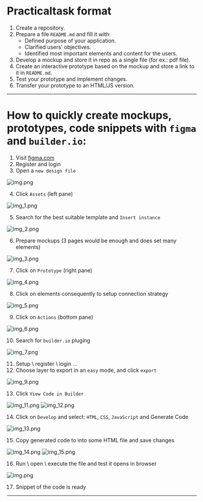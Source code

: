 # Practicaltask format

1. Create a repository.
2. Prepare a file `README.md` and fill it with:
   - Defined purpose of your application.
   - Clarified users' objectives.
   - Identified most important elements and content for the users.
3. Develop a mockup and store it in repo as a single file (for ex.: pdf file).
4. Create an interactive prototype based on the mockup and store a link to it in `README.md`.
5. Test your prototype and implement changes.
6. Transfer your prototype to an HTML/JS version.


---

# How to quickly create mockups, prototypes, code snippets with `figma` and `builder.io`:
1. Visit [figma.com](figma.com)
2. Register and login
3. Open a `new design file`

![img.png](img%2Fimg.png)

4. Click `Assets` (left pane)

![img_1.png](img%2Fimg_1.png)

5. Search for the best suitable template and `Insert instance`

![img_2.png](img%2Fimg_2.png)

6. Prepare mockups (3 pages would be enough and does set many elements)

![img_3.png](img%2Fimg_3.png)

7. Click on `Prototype` (right pane)

![img_4.png](img%2Fimg_4.png)

8. Click on elements consequently to setup connection strategy

![img_5.png](img%2Fimg_5.png)

9. Click on `Actions` (bottom pane)

![img_6.png](img%2Fimg_6.png)

10. Search for `builder.io` pluging

![img_7.png](img%2Fimg_7.png)

11. Setup \ register \ login ...
12. Choose layer to export in an `easy` mode, and click `export`

![img_9.png](img%2Fimg_9.png)

13. Click `View Code in Builder`

![img_11.png](img%2Fimg_11.png)
![img_12.png](img%2Fimg_12.png)

14. Click on `Develop` and select: `HTML`, `CSS`, `JavaScript` and Generate Code

![img_13.png](img%2Fimg_13.png)

15. Copy generated code to into some HTML file and save changes

![img_14.png](img%2Fimg_14.png)
![img_15.png](img%2Fimg_15.png)

16. Run \ open \ execute the file and test it opens in browser

![img.png](img.png)

17. Snippet of the code is ready


----

